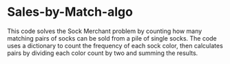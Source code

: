 # Sales-by-Match-algo
This code solves the Sock Merchant problem by counting how many matching pairs of socks can be sold from a pile of single socks. The code uses a dictionary to count the frequency of each sock color, then calculates pairs by dividing each color count by two and summing the results.

